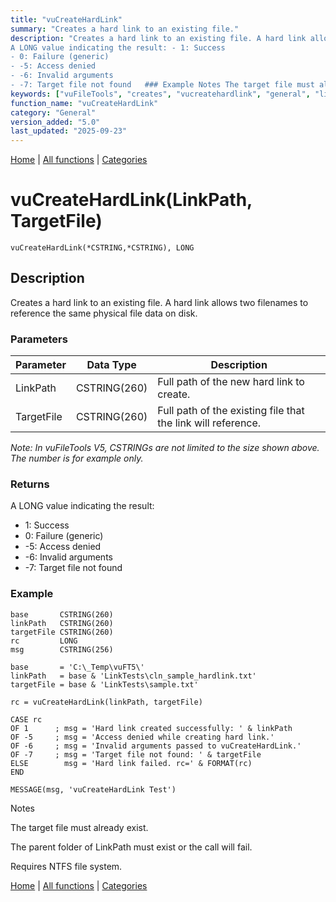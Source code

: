 ```yaml
---
title: "vuCreateHardLink"
summary: "Creates a hard link to an existing file."
description: "Creates a hard link to an existing file. A hard link allows two filenames to reference the same physical file data on disk. ### Parameters _Note: In vuFileTools V5, CSTRINGs are not limited to the size shown above. The number is for example only._ ### Returns
A LONG value indicating the result: - 1: Success  
- 0: Failure (generic)  
- -5: Access denied  
- -6: Invalid arguments  
- -7: Target file not found   ### Example Notes The target file must already exist. The parent folder of LinkPath must exist or the call will fail. Requires NTFS file system. [Home](../index.md) | [All functions](index.md) | [Categories](../categories/index.md)"
keywords: ["vuFileTools", "creates", "vucreatehardlink", "general", "link", "hard", "file", "Clarion", "Windows", "existing"]
function_name: "vuCreateHardLink"
category: "General"
version_added: "5.0"
last_updated: "2025-09-23"
---
```


[Home](../index.md) | [All functions](index.md) | [Categories](../categories/index.md)

# vuCreateHardLink(LinkPath, TargetFile)

```Prototype
vuCreateHardLink(*CSTRING,*CSTRING), LONG
```


## Description
Creates a hard link to an existing file. A hard link allows two filenames to reference the same physical file data on disk.

### Parameters

| Parameter  | Data Type    | Description                                                  |
|------------|--------------|--------------------------------------------------------------|
| LinkPath   | CSTRING(260) | Full path of the new hard link to create.                    |
| TargetFile | CSTRING(260) | Full path of the existing file that the link will reference. |

_Note: In vuFileTools V5, CSTRINGs are not limited to the size shown above. The number is for example only._

### Returns
A LONG value indicating the result:

- 1: Success  
- 0: Failure (generic)  
- -5: Access denied  
- -6: Invalid arguments  
- -7: Target file not found  

### Example

```Clarion
base       CSTRING(260)
linkPath   CSTRING(260)
targetFile CSTRING(260)
rc         LONG
msg        CSTRING(256)

base       = 'C:\_Temp\vuFT5\'
linkPath   = base & 'LinkTests\cln_sample_hardlink.txt'
targetFile = base & 'LinkTests\sample.txt'

rc = vuCreateHardLink(linkPath, targetFile)

CASE rc
OF 1      ; msg = 'Hard link created successfully: ' & linkPath
OF -5     ; msg = 'Access denied while creating hard link.'
OF -6     ; msg = 'Invalid arguments passed to vuCreateHardLink.'
OF -7     ; msg = 'Target file not found: ' & targetFile
ELSE        msg = 'Hard link failed. rc=' & FORMAT(rc)
END

MESSAGE(msg, 'vuCreateHardLink Test')

```
Notes

The target file must already exist.

The parent folder of LinkPath must exist or the call will fail.

Requires NTFS file system.

[Home](../index.md) | [All functions](index.md) | [Categories](../categories/index.md)
